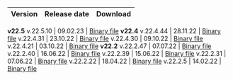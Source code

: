 Version | Release date | Download
:--- | :--- | :---
**v22.5**
v.22.5.10 | 09.02.23 | [Binary file](https://binaries.ydb.tech/release/22.5.10/ydbd-22.5.10-linux-amd64.tar.gz)
**v22.4**
v.22.4.44 | 28.11.22 | [Binary file](https://binaries.ydb.tech/release/22.4.44/ydbd-22.4.44-linux-amd64.tar.gz)
v.22.4.31 | 23.10.22 | [Binary file](https://binaries.ydb.tech/release/22.4.31/ydbd-22.4.31-linux-amd64.tar.gz)
v.22.4.30 | 09.10.22 | [Binary file](https://binaries.ydb.tech/release/22.4.30/ydbd-22.4.30-linux-amd64.tar.gz)
v.22.4.21 | 03.10.22 | [Binary file](https://binaries.ydb.tech/release/22.4.21/ydbd-22.4.21-linux-amd64.tar.gz)
**v22.2**
v.22.2.47 | 07.07.22 | [Binary file](https://binaries.ydb.tech/release/22.2.47/ydbd-22.2.47-linux-amd64.tar.gz)
v.22.2.40 | 16.06.22 | [Binary file](https://binaries.ydb.tech/release/22.2.40/ydbd-22.2.40-linux-amd64.tar.gz)
v.22.2.39 | 15.06.22 | [Binary file](https://binaries.ydb.tech/release/22.2.39/ydbd-22.2.39-linux-amd64.tar.gz)
v.22.2.31 | 07.06.22 | [Binary file](https://binaries.ydb.tech/release/22.2.31/ydbd-22.2.31-linux-amd64.tar.gz)
v.22.2.22 | 18.04.22 | [Binary file](https://binaries.ydb.tech/release/22.2.22/ydbd-22.2.22-linux-amd64.tar.gz)
v.22.2.5 | 14.02.22 | [Binary file](https://binaries.ydb.tech/release/22.2.5/ydbd-22.2.5-linux-amd64.tar.gz)
